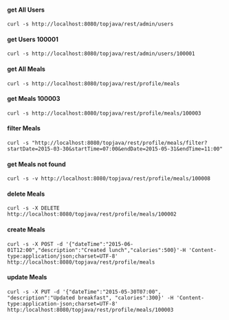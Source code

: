 #### get All Users
`curl -s http://localhost:8080/topjava/rest/admin/users`

#### get Users 100001
`curl -s http://localhost:8080/topjava/rest/admin/users/100001`

#### get All Meals
`curl -s http://localhost:8080/topjava/rest/profile/meals`

#### get Meals 100003
`curl -s http://localhost:8080/topjava/rest/profile/meals/100003`

#### filter Meals
`curl -s "http://localhost:8080/topjava/rest/profile/meals/filter?startDate=2015-03-30&startTime=07:00&endDate=2015-05-31&endTime=11:00"`

#### get Meals not found
`curl -s -v http://localhost:8080/topjava/rest/profile/meals/100008`

#### delete Meals
`curl -s -X DELETE http://localhost:8080/topjava/rest/profile/meals/100002`

#### create Meals
`curl -s -X POST -d '{"dateTime":"2015-06-01T12:00","description":"Created lunch","calories":500}'-H 'Content-type:application/json;charset=UTF-8' http://localhost:8080/topjava/rest/profile/meals` 

#### update Meals
`curl -s -X PUT -d '{"dateTime":"2015-05-30T07:00", "description":"Updated breakfast", "calories":300}' -H 'Content-type:application-json;charset=UTF-8' http:/localhost:8080/topjava/rest/profile/meals/100003`
